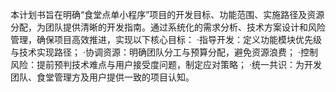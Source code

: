 本计划书旨在明确“食堂点单小程序”项目的开发目标、功能范围、实施路径及资源分配，为团队提供清晰的开发指南。通过系统化的需求分析、技术方案设计和风险管理，确保项目高效推进，实现以下核心目标：
·指导开发：定义功能模块优先级与技术实现路径；
·协调资源：明确团队分工与预算分配，避免资源浪费；
·控制风险：提前预判技术难点与用户接受度问题，制定应对策略；
·统一共识：为开发团队、食堂管理方及用户提供一致的项目认知。
